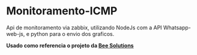 # Monitoramento-ICMP
Api de monitoramento via zabbix, utilizando NodeJs com a API Whatsapp-web-js, e python para o envio dos graficos.

**Usado como referencia o projeto da [Bee Solutions](https://www.youtube.com/watch?v=GuMd4cth2Ag)**

